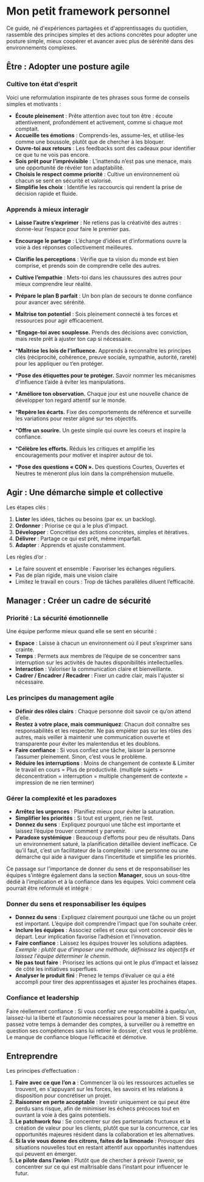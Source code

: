 # Mon petit framework personnel

Ce guide, né d'expériences partagées et d'apprentissages du quotidien, rassemble des principes simples et des actions concrètes pour adopter une posture simple, mieux coopérer et avancer avec plus de sérénité dans des environnements complexes.

## Être : Adopter une posture agile

### Cultive ton état d’esprit

Voici une reformulation inspirante de tes phrases sous forme de conseils simples et motivants :

* **Écoute pleinement** : Prête attention avec tout ton être : écoute attentivement, profondément et activement, comme si chaque mot comptait.
* **Accueille tes émotions** : Comprends-les, assume-les, et utilise-les comme une boussole, plutôt que de chercher à les bloquer.
* **Ouvre-toi aux retours** : Les feedbacks sont des cadeaux pour identifier ce que tu ne vois pas encore.
* **Sois prêt pour l’imprévisible** : L’inattendu n’est pas une menace, mais une opportunité de révéler ton adaptabilité.
* **Choisis le respect comme priorité** : Cultive un environnement où chacun se sent en sécurité et valorisé.
* **Simplifie les choix** : Identifie les raccourcis qui rendent la prise de décision rapide et fluide.

### Apprends à mieux interagir

* **Laisse l’autre s’exprimer** : Ne retiens pas la créativité des autres : donne-leur l’espace pour faire le premier pas.
* **Encourage le partage** : L’échange d’idées et d’informations ouvre la voie à des réponses collectivement meilleures.  
* **Clarifie les perceptions** : Vérifie que ta vision du monde est bien comprise, et prends soin de comprendre celle des autres.  
* **Cultive l’empathie** : Mets-toi dans les chaussures des autres pour mieux comprendre leur réalité.



* **Prépare le plan B parfait** :  Un bon plan de secours te donne confiance pour avancer avec sérénité.  
* **Maîtrise ton potentiel** : Sois pleinement connecté à tes forces et ressources pour agir efficacement.  
* ***Engage-toi avec souplesse.** Prends des décisions avec conviction, mais reste prêt à ajuster ton cap si nécessaire.  
* ***Maîtrise les lois de l’influence.** Apprends à reconnaître les principes clés (réciprocité, cohérence, preuve sociale, sympathie, autorité, rareté) pour les appliquer ou t’en protéger.  
* ***Pose des étiquettes pour te protéger.** Savoir nommer les mécanismes d’influence t’aide à éviter les manipulations.  
* ***Améliore ton observation.** Chaque jour est une nouvelle chance de développer ton regard attentif sur le monde.  
* ***Repère les écarts.** Fixe des comportements de référence et surveille les variations pour rester aligné sur tes objectifs.  
* ***Offre un sourire.** Un geste simple qui ouvre les coeurs et inspire la confiance.  
* ***Célèbre les efforts.** Réduis les critiques et amplifie les encouragements pour motiver et inspirer autour de toi.  
* ***Pose des questions « CON ».** Des questions Courtes, Ouvertes et Neutres te mèneront plus loin dans la compréhension mutuelle.  

## Agir : Une démarche simple et collective

Les étapes clés :

1. **Lister** les idées, tâches ou besoins (par ex. un backlog).
2. **Ordonner** : Priorise ce qui a le plus d’impact.
3. **Développer** : Concrétise des actions concrètes, simples et itératives.
4. **Délivrer** : Partage ce qui est prêt, même imparfait.
5. **Adapter** : Apprends et ajuste constamment.

Les règles d’or :

* Le faire souvent et ensemble : Favoriser les échanges réguliers.
* Pas de plan rigide, mais une vision claire
* Limitez le travail en cours : Trop de tâches parallèles diluent l’efficacité.

## Manager : Créer un cadre de sécurité

### Priorité : La sécurité émotionnelle

Une équipe performe mieux quand elle se sent en sécurité :

* **Espace** : Laisse à chacun un environnement où il peut s’exprimer sans crainte.
* **Temps** : Permets aux membres de l’équipe de se concentrer sans interruption sur les activités de hautes disponibilités intellectuelles.
* **Interaction** : Valoriser la communication claire et bienveillante.
* **Cadrer / Encadrer / Recadrer** : Fixer un cadre clair, mais l'ajuster si nécessaire.

### Les principes du management agile

* **Définir des rôles clairs** : Chaque personne doit savoir ce qu’on attend d’elle.
* **Restez à votre place, mais communiquez**: Chacun doit connaître ses responsabilités et les respecter. Ne pas empiéter pas sur les rôles des autres, mais veiller à maintenir une communication ouverte et transparente pour éviter les malentendus et les doublons.
* **Faire confiance** : Si vous confiez une tâche, laisser la personne l’assumer pleinement. Sinon, c’est vous le problème.
* **Réduire les interruptions** : Moins de changement de contexte & Limiter le travail en cours = Plus de productivité. (multiple sujets = déconcentration = interruption = multiple changement de contexte  = impression de ne rien terminer)

### Gérer la complexité et les paradoxes

* **Arrêtez les urgences** : Planifiez mieux pour éviter la saturation.
* **Simplifier les priorités** : Si tout est urgent, rien ne l’est.
* **Donnez du sens** : Expliquez pourquoi une tâche est importante et laissez l’équipe trouver comment y parvenir.
* **Paradoxe systémique** : Beaucoup d’efforts pour peu de résultats. Dans un environnement saturé, la planification détaillée devient inefficace. Ce qu’il faut, c’est un facilitateur de la complexité : une personne ou une démarche qui aide à naviguer dans l’incertitude et simplifie les priorités.

Ce passage sur l'importance de donner du sens et de responsabiliser les équipes s’intègre également dans la section **Manager**, sous un sous-titre dédié à l’implication et à la confiance dans les équipes. Voici comment cela pourrait être reformulé et intégré :

### Donner du sens et responsabiliser les équipes

* **Donnez du sens** : Expliquez clairement pourquoi une tâche ou un projet est important. L’équipe doit comprendre l’impact que l’on souhaite créer.
* **Inclure les équipes** : Associez celles et ceux qui vont concevoir dès le départ. Leur implication favorise l’adhésion et l’innovation.
* **Faire confiance** : Laissez les équipes trouver les solutions adaptées. *Exemple : plutôt que d’imposer une méthode, définissez les objectifs et laissez l’équipe déterminer le chemin.*
* **Ne pas tout faire** : Priorisez les actions qui ont le plus d’impact et laissez de côté les initiatives superflues.
* **Analyser le produit fini** : Prenez le temps d’évaluer ce qui a été accompli pour tirer des apprentissages et ajuster les prochaines étapes.

### Confiance et leadership

Faire réellement confiance : Si vous confiez une responsabilité à quelqu’un, laissez-lui la liberté et l’autonomie nécessaires pour la mener à bien. Si vous passez votre temps à demander des comptes, à surveiller ou à remettre en question ses compétences sans lui retirer le dossier, c’est vous le problème. Le manque de confiance bloque l’efficacité et démotive.

## Entreprendre

Les principes d’effectuation :

1. **Faire avec ce que l’on a** : Commencer là où les ressources actuelles se trouvent, en s'appuyant sur les forces, les savoirs et les relations à disposition pour concrétiser un projet.
2. **Raisonner en perte acceptable** : Investir uniquement ce qui peut être perdu sans risque, afin de minimiser les échecs précoces tout en ouvrant la voie à des gains potentiels.
3. **Le patchwork fou** : Se concentrer sur des partenariats fructueux et la création de valeur pour les clients, plutôt que sur la concurrence, car les opportunités majeures résident dans la collaboration et les alternatives.
4. **Si la vie vous donne des citrons, faites de la limonade** : Provoquer des situations nouvelles tout en restant attentif aux opportunités inattendues qui peuvent en émerger.
5. **Le pilote dans l’avion** : Plutôt que de chercher à prévoir l’avenir, se concentrer sur ce qui est maîtrisable dans l’instant pour influencer le futur.
